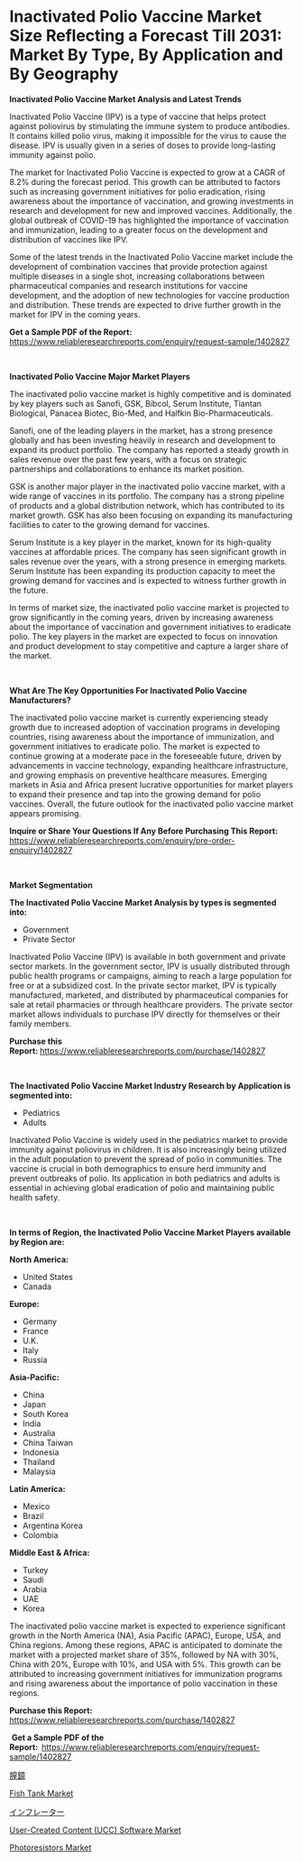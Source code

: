 <p><h1>Inactivated Polio Vaccine Market Size Reflecting a Forecast Till 2031: Market By Type, By Application and By Geography</h1></p><p><strong>Inactivated Polio Vaccine Market Analysis and Latest Trends</strong></p>
<p><p>Inactivated Polio Vaccine (IPV) is a type of vaccine that helps protect against poliovirus by stimulating the immune system to produce antibodies. It contains killed polio virus, making it impossible for the virus to cause the disease. IPV is usually given in a series of doses to provide long-lasting immunity against polio.</p><p>The market for Inactivated Polio Vaccine is expected to grow at a CAGR of 8.2% during the forecast period. This growth can be attributed to factors such as increasing government initiatives for polio eradication, rising awareness about the importance of vaccination, and growing investments in research and development for new and improved vaccines. Additionally, the global outbreak of COVID-19 has highlighted the importance of vaccination and immunization, leading to a greater focus on the development and distribution of vaccines like IPV.</p><p>Some of the latest trends in the Inactivated Polio Vaccine market include the development of combination vaccines that provide protection against multiple diseases in a single shot, increasing collaborations between pharmaceutical companies and research institutions for vaccine development, and the adoption of new technologies for vaccine production and distribution. These trends are expected to drive further growth in the market for IPV in the coming years.</p></p>
<p><strong>Get a Sample PDF of the Report:&nbsp;</strong> <a href="https://www.reliableresearchreports.com/enquiry/request-sample/1402827">https://www.reliableresearchreports.com/enquiry/request-sample/1402827</a></p>
<p>&nbsp;</p>
<p><strong>Inactivated Polio Vaccine Major Market Players</strong></p>
<p><p>The inactivated polio vaccine market is highly competitive and is dominated by key players such as Sanofi, GSK, Bibcol, Serum Institute, Tiantan Biological, Panacea Biotec, Bio-Med, and Halfkin Bio-Pharmaceuticals.</p><p>Sanofi, one of the leading players in the market, has a strong presence globally and has been investing heavily in research and development to expand its product portfolio. The company has reported a steady growth in sales revenue over the past few years, with a focus on strategic partnerships and collaborations to enhance its market position.</p><p>GSK is another major player in the inactivated polio vaccine market, with a wide range of vaccines in its portfolio. The company has a strong pipeline of products and a global distribution network, which has contributed to its market growth. GSK has also been focusing on expanding its manufacturing facilities to cater to the growing demand for vaccines.</p><p>Serum Institute is a key player in the market, known for its high-quality vaccines at affordable prices. The company has seen significant growth in sales revenue over the years, with a strong presence in emerging markets. Serum Institute has been expanding its production capacity to meet the growing demand for vaccines and is expected to witness further growth in the future.</p><p>In terms of market size, the inactivated polio vaccine market is projected to grow significantly in the coming years, driven by increasing awareness about the importance of vaccination and government initiatives to eradicate polio. The key players in the market are expected to focus on innovation and product development to stay competitive and capture a larger share of the market.</p></p>
<p>&nbsp;</p>
<p><strong>What Are The Key Opportunities For Inactivated Polio Vaccine Manufacturers?</strong></p>
<p><p>The inactivated polio vaccine market is currently experiencing steady growth due to increased adoption of vaccination programs in developing countries, rising awareness about the importance of immunization, and government initiatives to eradicate polio. The market is expected to continue growing at a moderate pace in the foreseeable future, driven by advancements in vaccine technology, expanding healthcare infrastructure, and growing emphasis on preventive healthcare measures. Emerging markets in Asia and Africa present lucrative opportunities for market players to expand their presence and tap into the growing demand for polio vaccines. Overall, the future outlook for the inactivated polio vaccine market appears promising.</p></p>
<p><strong>Inquire or Share Your Questions If Any Before Purchasing This Report:</strong> <a href="https://www.reliableresearchreports.com/enquiry/pre-order-enquiry/1402827">https://www.reliableresearchreports.com/enquiry/pre-order-enquiry/1402827</a></p>
<p>&nbsp;</p>
<p><strong>Market Segmentation</strong></p>
<p><strong>The Inactivated Polio Vaccine Market Analysis by types is segmented into:</strong></p>
<p><ul><li>Government</li><li>Private Sector</li></ul></p>
<p><p>Inactivated Polio Vaccine (IPV) is available in both government and private sector markets. In the government sector, IPV is usually distributed through public health programs or campaigns, aiming to reach a large population for free or at a subsidized cost. In the private sector market, IPV is typically manufactured, marketed, and distributed by pharmaceutical companies for sale at retail pharmacies or through healthcare providers. The private sector market allows individuals to purchase IPV directly for themselves or their family members.</p></p>
<p><strong>Purchase this Report:&nbsp;</strong><a href="https://www.reliableresearchreports.com/purchase/1402827">https://www.reliableresearchreports.com/purchase/1402827</a></p>
<p>&nbsp;</p>
<p><strong>The Inactivated Polio Vaccine Market Industry Research by Application is segmented into:</strong></p>
<p><ul><li>Pediatrics</li><li>Adults</li></ul></p>
<p><p>Inactivated Polio Vaccine is widely used in the pediatrics market to provide immunity against poliovirus in children. It is also increasingly being utilized in the adult population to prevent the spread of polio in communities. The vaccine is crucial in both demographics to ensure herd immunity and prevent outbreaks of polio. Its application in both pediatrics and adults is essential in achieving global eradication of polio and maintaining public health safety.</p></p>
<p>&nbsp;</p>
<p><strong>In terms of Region, the Inactivated Polio Vaccine Market Players available by Region are:</strong></p>
<p>
    <p> <strong> North America: </strong>
        <ul>
            <li>United States</li>
            <li>Canada</li>
        </ul>
        </p> 
    <p> <strong> Europe: </strong>
        <ul>
            <li>Germany</li>
            <li>France</li>
            <li>U.K.</li>
            <li>Italy</li>
            <li>Russia</li>
        </ul>
        </p> 
    <p> <strong> Asia-Pacific: </strong>
        <ul>
            <li>China</li>
            <li>Japan</li>
            <li>South Korea</li>
            <li>India</li>
            <li>Australia</li>
            <li>China Taiwan</li>
            <li>Indonesia</li>
            <li>Thailand</li>
            <li>Malaysia</li>
        </ul>
        </p> 
    <p> <strong> Latin America: </strong>
        <ul>
            <li>Mexico</li>
            <li>Brazil</li>
            <li>Argentina Korea</li>
            <li>Colombia</li>
        </ul>
        </p> 
    <p> <strong> Middle East & Africa: </strong>
        <ul>
            <li>Turkey</li>
            <li>Saudi</li>
            <li>Arabia</li>
            <li>UAE</li>
            <li>Korea</li>
        </ul>
    </p>
    </p>
<p><p>The inactivated polio vaccine market is expected to experience significant growth in the North America (NA), Asia Pacific (APAC), Europe, USA, and China regions. Among these regions, APAC is anticipated to dominate the market with a projected market share of 35%, followed by NA with 30%, China with 20%, Europe with 10%, and USA with 5%. This growth can be attributed to increasing government initiatives for immunization programs and rising awareness about the importance of polio vaccination in these regions.</p></p>
<p><strong>Purchase this Report: </strong><a href="https://www.reliableresearchreports.com/purchase/1402827">https://www.reliableresearchreports.com/purchase/1402827</a></p>
<p>&nbsp;<strong>Get a Sample PDF of the Report:&nbsp;&nbsp;</strong><a href="https://www.reliableresearchreports.com/enquiry/request-sample/1402827">https://www.reliableresearchreports.com/enquiry/request-sample/1402827</a></p>
<p><strong></strong></p>
<p><p><a href="https://medium.com/@rosemarieleffler2023/%E8%86%A3%E3%82%B9%E3%83%9A%E3%82%AD%E3%83%A5%E3%83%A9%E3%83%A0%E3%81%AE%E3%82%B7%E3%82%A7%E3%82%A2%E6%8E%A8%E7%A7%BB%E3%81%A8%E5%B8%82%E5%A0%B4%E6%88%90%E9%95%B7%E3%83%88%E3%83%AC%E3%83%B3%E3%83%892024%E5%B9%B4%E3%81%8B%E3%82%892031%E5%B9%B4%E3%81%BE%E3%81%A7-c3f9002b3511">膣鏡</a></p><p><a href="https://glittery-fuchsia-86a.notion.site/Fish-Tank-Market-Research-Report-Provides-Critical-Insights-that-can-help-Shape-Business-Development-f5565f0efd754242a6e3bdd4e54b4945">Fish Tank Market</a></p><p><a href="https://medium.com/@rosemarieleffler2023/2024%E5%B9%B4%E3%81%8B%E3%82%892031%E5%B9%B4%E3%81%BE%E3%81%A7%E3%81%AE%E6%9C%9F%E9%96%93%E3%81%AB%E4%BA%88%E6%B8%AC%E3%81%95%E3%82%8C%E3%82%8B%E3%82%A4%E3%83%B3%E3%83%95%E3%83%AC%E3%83%BC%E3%82%BF%E3%83%BC%E5%B8%82%E5%A0%B4%E3%81%AE%E5%88%86%E6%9E%90%E3%81%A8%E3%82%B5%E3%82%A4%E3%82%BA-c6da3585d142">インフレーター</a></p><p><a href="https://github.com/Airanohannonzb68e5pb53oc1/Market-Research-Report-List-1/blob/main/user-created-content-ucc-software-market.md">User-Created Content (UCC) Software Market</a></p><p><a href="https://view.publitas.com/reportprime-1/photoresistors-market-size-reflecting-a-forecast-till-2031-market-by-type-by-application-and-by-geography/">Photoresistors Market</a></p></p>